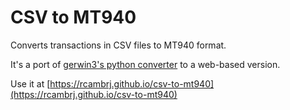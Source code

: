 # CSV to MT940

Converts transactions in CSV files to MT940 format.

It's a port of [gerwin3's python converter](https://github.com/gerwin3/revolut-to-mt940) to a web-based version.

Use it at [https://rcambrj.github.io/csv-to-mt940](https://rcambrj.github.io/csv-to-mt940)